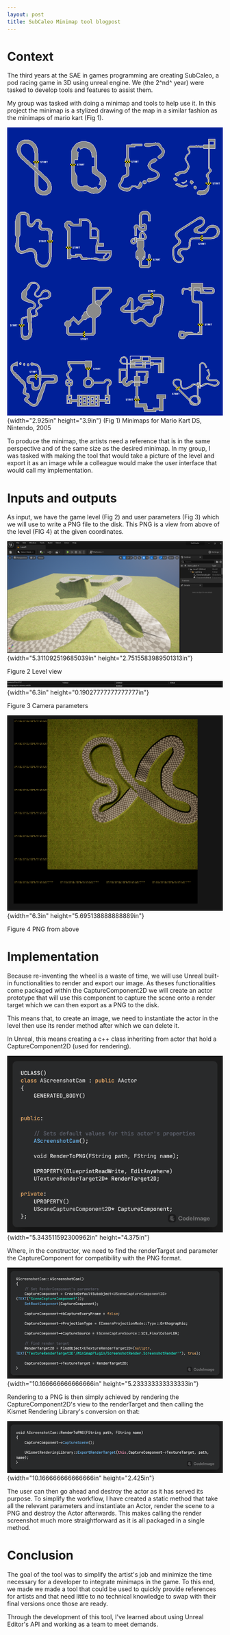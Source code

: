 ```yaml
---
layout: post
title: SubCaleo Minimap tool blogpost
---
```

# Context

The third years at the SAE in games programming are creating SubCaleo, a
pod racing game in 3D using unreal engine. We (the 2^nd^ year) were
tasked to develop tools and features to assist them.

My group was tasked with doing a minimap and tools to help use it. In
this project the minimap is a stylized drawing of the map in a similar
fashion as the minimaps of mario kart (Fig 1).

![](images/Blog1.png){width="2.925in" height="3.9in"} (Fig 1) Minimaps
for Mario Kart DS, Nintendo, 2005

To produce the minimap, the artists need a reference that is in the same
perspective and of the same size as the desired minimap. In my group, I
was tasked with making the tool that would take a picture of the level
and export it as an image while a colleague would make the user
interface that would call my implementation.

# Inputs and outputs

As input, we have the game level (Fig 2) and user parameters (Fig 3)
which we will use to write a PNG file to the disk. This PNG is a view
from above of the level (FIG 4) at the given coordinates.

![](images/Blog2.png){width="5.311092519685039in"
height="2.7515583989501313in"}

Figure 2 Level view

![](images/Blog3.png){width="6.3in" height="0.19027777777777777in"}

Figure 3 Camera parameters

![](images/Blog4.png){width="6.3in" height="5.695138888888889in"}

Figure 4 PNG from above

# Implementation

Because re-inventing the wheel is a waste of time, we will use Unreal
built-in functionalities to render and export our image. As theses
functionalities come packaged within the CaptureComponent2D we will
create an actor prototype that will use this component to capture the
scene onto a render target which we can then export as a PNG to the
disk.

This means that, to create an image, we need to instantiate the actor in
the level then use its render method after which we can delete it.

In Unreal, this means creating a c++ class inheriting from actor that
hold a CaptureComponent2D (used for rendering).

![](images/Blog5.png){width="5.343511592300962in" height="4.375in"}

Where, in the constructor, we need to find the renderTarget and
parameter the CaptureComponent for compatibility with the PNG format.

![](images/Blog6.png){width="10.166666666666666in"
height="5.233333333333333in"}

Rendering to a PNG is then simply achieved by rendering the
CaptureComponent2D's view to the renderTarget and then calling the
Kismet Rendering Library's conversion on that:

![](images/Blog7.png){width="10.166666666666666in" height="2.425in"}

The user can then go ahead and destroy the actor as it has served its
purpose. To simplify the workflow, I have created a static method that
take all the relevant parameters and instantiate an Actor, render the
scene to a PNG and destroy the Actor afterwards. This makes calling the
render screenshot much more straightforward as it is all packaged in a
single method.

#  Conclusion

The goal of the tool was to simplify the artist's job and minimize the
time necessary for a developer to integrate minimaps in the game. To
this end, we made we made a tool that could be used to quickly provide
references for artists and that need little to no technical knowledge to
swap with their final versions once those are ready.

Through the development of this tool, I've learned about using Unreal
Editor's API and working as a team to meet demands.
